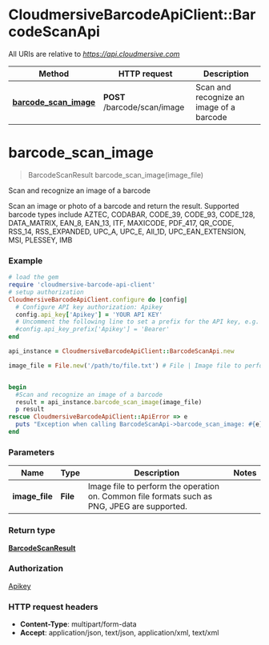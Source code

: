 # CloudmersiveBarcodeApiClient::BarcodeScanApi

All URIs are relative to *https://api.cloudmersive.com*

Method | HTTP request | Description
------------- | ------------- | -------------
[**barcode_scan_image**](BarcodeScanApi.md#barcode_scan_image) | **POST** /barcode/scan/image | Scan and recognize an image of a barcode


# **barcode_scan_image**
> BarcodeScanResult barcode_scan_image(image_file)

Scan and recognize an image of a barcode

Scan an image or photo of a barcode and return the result.  Supported barcode types include AZTEC, CODABAR, CODE_39, CODE_93, CODE_128, DATA_MATRIX, EAN_8, EAN_13, ITF, MAXICODE, PDF_417, QR_CODE, RSS_14, RSS_EXPANDED, UPC_A, UPC_E, All_1D, UPC_EAN_EXTENSION, MSI, PLESSEY, IMB

### Example
```ruby
# load the gem
require 'cloudmersive-barcode-api-client'
# setup authorization
CloudmersiveBarcodeApiClient.configure do |config|
  # Configure API key authorization: Apikey
  config.api_key['Apikey'] = 'YOUR API KEY'
  # Uncomment the following line to set a prefix for the API key, e.g. 'Bearer' (defaults to nil)
  #config.api_key_prefix['Apikey'] = 'Bearer'
end

api_instance = CloudmersiveBarcodeApiClient::BarcodeScanApi.new

image_file = File.new('/path/to/file.txt') # File | Image file to perform the operation on.  Common file formats such as PNG, JPEG are supported.


begin
  #Scan and recognize an image of a barcode
  result = api_instance.barcode_scan_image(image_file)
  p result
rescue CloudmersiveBarcodeApiClient::ApiError => e
  puts "Exception when calling BarcodeScanApi->barcode_scan_image: #{e}"
end
```

### Parameters

Name | Type | Description  | Notes
------------- | ------------- | ------------- | -------------
 **image_file** | **File**| Image file to perform the operation on.  Common file formats such as PNG, JPEG are supported. | 

### Return type

[**BarcodeScanResult**](BarcodeScanResult.md)

### Authorization

[Apikey](../README.md#Apikey)

### HTTP request headers

 - **Content-Type**: multipart/form-data
 - **Accept**: application/json, text/json, application/xml, text/xml



